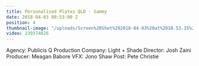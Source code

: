 ```yaml
---
title: Personalised Plates QLD - Sammy
date: 2018-04-03 00:53:00 Z
position: 4
thumbnail-image: "/uploads/Screen%20Shot%202018-04-03%20at%2010.53.15%20am.png"
video: 239374026
---
```


Agency: Publicis Q
Production Company: Light + Shade
Director: Josh Zaini
Producer: Meagan Babore
VFX: Jono Shaw 
Post: Pete Christie